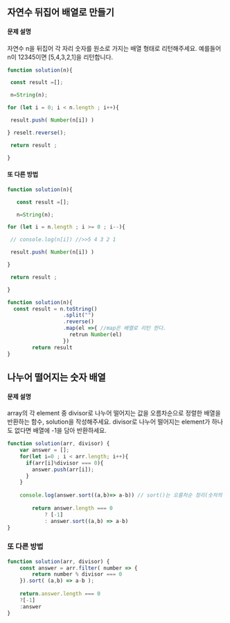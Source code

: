 ## 자연수 뒤집어 배열로 만들기

#### 문제 설명

자연수 n을 뒤집어 각 자리 숫자를 원소로 가지는 배열 형태로 리턴해주세요. 예를들어 n이 12345이면 [5,4,3,2,1]을 리턴합니다.

```javascript
function solution(n){

 const result =[];

 n=String(n);

for (let i = 0; i < n.length ; i++){

 result.push( Number(n[i]) ) 

} reselt.reverse();

 return result ;

}
```



#### 또 다른 방법

```javascript
function solution(n){

   const result =[];

   n=String(n);

for (let i = n.length ; i >= 0 ; i--){

 // console.log(n[i]) //>>5 4 3 2 1

 result.push( Number(n[i]) )

} 

 return result ;

}
```



```javascript
function solution(n){
  const result = n.toString()
                  .split("")
                  .reverse()
                  .map(el =>{ //map은 배열로 리턴 한다.
                    retrun Number(el)
                  })
        return result
}
```



##  나누어 떨어지는 숫자 배열

#### 문제 설명

array의 각 element 중 divisor로 나누어 떨어지는 값을 오름차순으로 정렬한 배열을 반환하는 함수, solution을 작성해주세요.
divisor로 나누어 떨어지는 element가 하나도 없다면 배열에 -1을 담아 반환하세요.

```javascript
function solution(arr, divisor) {
    var answer = [];
    for(let i=0 ; i < arr.length; i++){
      if(arr[i]%divisor === 0){
        answer.push(arr[i]);
      }
    }
  
  	console.log(answer.sort((a,b)=> a-b)) // sort()는 오름차순 정리(숫자의 앞자리만 보고 정리)
  
  		return answer.length === 0
  			? [-1]
  			: answer.sort((a,b) => a-b)
}
```

### 또 다른 방법

````javascript
function solution(arr, divisor) {
	const answer = arr.filter( number => {
		return number % divisor === 0
	}).sort( (a,b) => a-b );
	
	return.answer.length === 0
  	?[-1]
  	:answer
}
````



